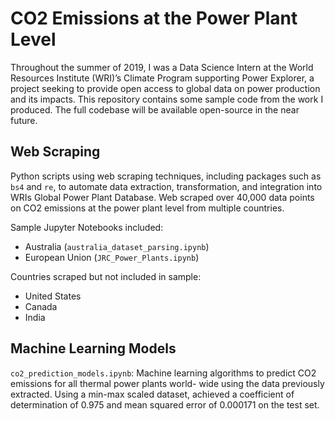 # CO2 Emissions at the Power Plant Level

Throughout the summer of 2019, I was a Data Science Intern at the World Resources Institute (WRI)’s Climate Program supporting Power Explorer, a project seeking to provide open access to global data on power production and its impacts. This repository contains some sample code from the work I produced. The full codebase will be available open-source in the near future.

## Web Scraping 

Python scripts using web scraping techniques, including packages such as `bs4` and `re`, to automate data extraction, transformation, and integration into WRIs Global Power Plant Database. Web scraped over 40,000 data points on CO2 emissions at the power plant level from multiple countries.

Sample Jupyter Notebooks included: 
* Australia (`australia_dataset_parsing.ipynb`)
* European Union (`JRC_Power_Plants.ipynb`)

Countries scraped but not included in sample:
* United States 
* Canada
* India 

## Machine Learning Models 

`co2_prediction_models.ipynb`: Machine learning algorithms to predict CO2 emissions for all thermal power plants world- wide using the data previously extracted. Using a min-max scaled dataset, achieved a coefficient of determination of 0.975 and mean squared error of 0.000171 on the test set.
